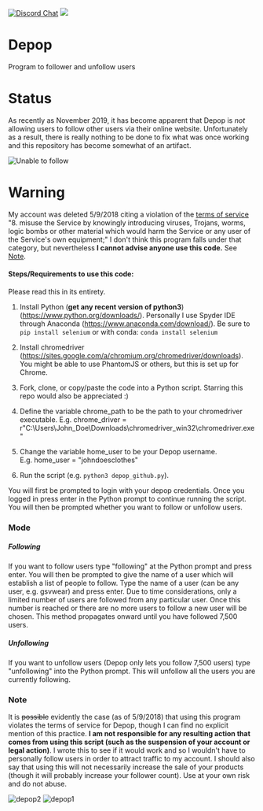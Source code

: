 [![Discord Chat](https://img.shields.io/discord/605627854104821760?label=discord&labelColor=purple)](https://discord.gg/6xNwbe)  ![](https://img.shields.io/badge/status-failing-red)

# Depop
Program to follower and unfollow users

# Status
As recently as November 2019, it has become apparent that Depop is *not* allowing users to follow other users via their online website. Unfortunately as a result, there is really nothing to be done to fix what was once working and this repository has become somewhat of an artifact.

![Unable to follow](https://user-images.githubusercontent.com/29719483/68988800-e6dd5880-07f1-11ea-83dd-3b998fcd6bfe.gif)

# Warning  
My account was deleted 5/9/2018 citing a violation of the [terms of service](https://depophelp.zendesk.com/hc/en-gb/articles/360001773148-Terms-of-Service) 
"8. misuse the Service by knowingly introducing viruses, Trojans, worms, logic bombs or other material which would harm the Service or any user of the Service's own equipment;"
I don't think this program falls under that category, but nevertheless **I cannot advise anyone use this code.** See [Note](#note).

#### Steps/Requirements to use this code:  

Please read this in its entirety.

1. Install Python (**get any recent version of python3**) (https://www.python.org/downloads/). Personally I use Spyder IDE through Anaconda (https://www.anaconda.com/download/). Be sure to `pip install selenium` or with conda: `conda install selenium`  

2. Install chromedriver (https://sites.google.com/a/chromium.org/chromedriver/downloads). You might be able to use PhantomJS or others, but this is set up for Chrome.  

3. Fork, clone, or copy/paste the code into a Python script. Starring this repo would also be appreciated :)  

3. Define the variable chrome_path to be the path to your chromedriver executable. 
E.g. chrome_driver = r"C:\Users\John_Doe\Downloads\chromedriver_win32\chromedriver.exe"  

4. Change the variable home_user to be your Depop username.  
E.g. home_user = "johndoesclothes"

5. Run the script (e.g. `python3 depop_github.py`).  

You will first be prompted to login with your depop credentials. Once you logged in press enter in the Python prompt to continue running the script. You will then be prompted whether you want to follow or unfollow users.  

### Mode
##### Following
If you want to follow users type "following" at the Python prompt and press enter. You will then be prompted to give the name of a user which will establish a list of people to follow. Type the name of a user (can be any user, e.g. gsvwear) and press enter. Due to time considerations, only a limited number of users are followed from any particular user. Once this number is reached or there are no more users to follow a new user will be chosen. This method propagates onward until you have followed 7,500 users.

##### Unfollowing
If you want to unfollow users (Depop only lets you follow 7,500 users) type "unfollowing" into the Python prompt. This will unfollow all the users you are currently following.  

### Note
It is ~~possible~~ evidently the case (as of 5/9/2018) that using this program violates the terms of service for Depop, though I can find no explicit mention of this practice. **I am not responsible for any resulting action that comes from using this script (such as the suspension of your account or legal action)**. I wrote this to see if it would work and so I wouldn't have to personally follow users in order to attract traffic to my account. I should also say that using this will not necessarily increase the sale of your products (though it will probably increase your follower count). Use at your own risk and do not abuse.  


![depop2](https://user-images.githubusercontent.com/29719483/34895127-2d5fcb1e-f799-11e7-81ba-74430260032c.png)
![depop1](https://user-images.githubusercontent.com/29719483/34895125-2d2b2436-f799-11e7-9ce0-bc062547cfb9.png)

